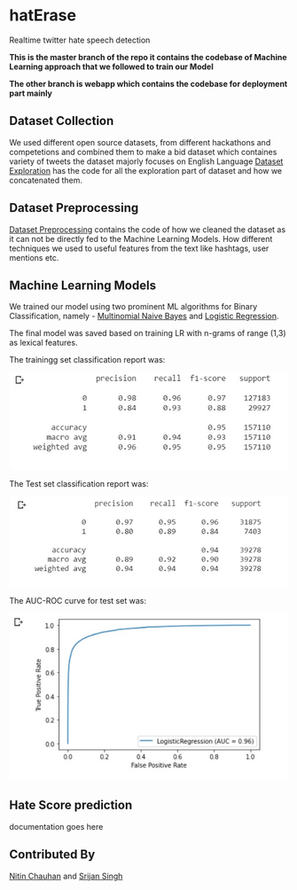 # hatErase
Realtime twitter hate speech  detection

**This is the master branch of the repo it contains the codebase of Machine Learning approach that we followed to train our Model**

**The other branch is webapp which contains the codebase for deployment part mainly**

## Dataset Collection

We used different open source datasets, from different hackathons and competetions and combined them to make a bid dataset which containes variety of tweets the dataset majorly focuses on English Language
[Dataset Exploration](Dataset_Exploration.ipynb) has the code for all the exploration part of dataset and how we concatenated them.

## Dataset Preprocessing

[Dataset Preprocessing](dataset_preprocess.ipynb) contains the code of how we cleaned the dataset as it can not be directly fed to the Machine Learning Models. How different techniques we used to useful features from the text like hashtags, user mentions etc.

## Machine Learning Models
We trained our model using two prominent ML algorithms for Binary Classification, namely - [Multinomial Naive Bayes](MNB_training.ipynb) and [Logistic Regression](LR_training.ipynb).

The final model was saved based on training LR with n-grams of range (1,3) as lexical features.

The trainingg set classification report was:

![alttext](image1.jpg)

The Test set classification report was:

![alttext](image3.jpg)

The AUC-ROC curve for test set was:

![alttext](image2.jpg)

## Hate Score prediction
documentation goes here


## Contributed By
[Nitin Chauhan](https://github.com/hammer1234567) and [Srijan Singh](https://github.com/srijansingh53)

